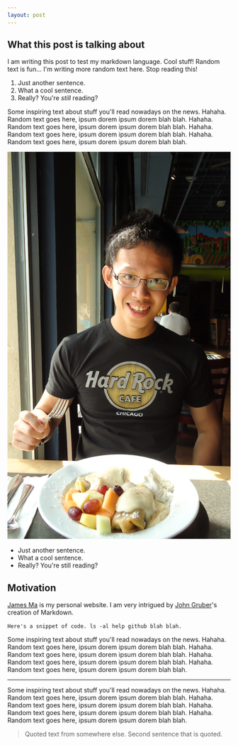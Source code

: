 ```yaml
---
layout: post
---
```


What this post is talking about
-------------------------------

I am writing this post to test my markdown language. Cool stuff! Random text is fun... I'm writing more random text here. Stop reading this!

1. Just another sentence.
2. What a cool sentence.
3. Really? You're _still_ reading?

Some inspiring text about stuff you'll read nowadays on the news. Hahaha. Random text goes here, ipsum dorem ipsum dorem blah blah. Hahaha. Random text goes here, ipsum dorem ipsum dorem blah blah. Hahaha. Random text goes here, ipsum dorem ipsum dorem blah blah. Hahaha. Random text goes here, ipsum dorem ipsum dorem blah blah. 

![Screenshot of me trying to eat food][food]

* Just another sentence.
* What a cool sentence.
* Really? You're still reading?

Motivation <a id="motivation"></a>
----------

[James Ma][] is my personal website. I am very intrigued by [John Gruber][]'s creation of Markdown.

	Here's a snippet of code. ls -al help github blah blah.

Some inspiring text about stuff you'll read nowadays on the news. Hahaha. Random text goes here, ipsum dorem ipsum dorem blah blah. Hahaha. Random text goes here, ipsum dorem ipsum dorem blah blah. Hahaha. Random text goes here, ipsum dorem ipsum dorem blah blah. Hahaha. Random text goes here, ipsum dorem ipsum dorem blah blah. 

---

Some inspiring text about stuff you'll read nowadays on the news. Hahaha. Random text goes here, ipsum dorem ipsum dorem blah blah. Hahaha. Random text goes here, ipsum dorem ipsum dorem blah blah. Hahaha. Random text goes here, ipsum dorem ipsum dorem blah blah. Hahaha. Random text goes here, ipsum dorem ipsum dorem blah blah. 

> Quoted text from somewhere else.
> Second sentence that is quoted.


[James Ma]:		http://jamesma.info 				"Personal website"
[John Gruber]:	http://daringfireball.net/			"Daring Fireball"
[food]:			/assets/images/food.jpg 			"Mmmhh Food!"